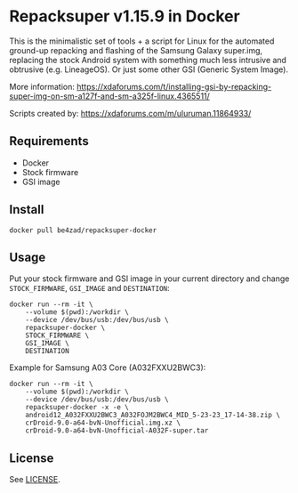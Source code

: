 # Repacksuper v1.15.9 in Docker
This is the minimalistic set of tools + a script for Linux for the automated
ground-up repacking and flashing of the Samsung Galaxy super.img, replacing
the stock Android system with something much less intrusive and obtrusive
(e.g. LineageOS). Or just some other GSI (Generic System Image).

More information:
https://xdaforums.com/t/installing-gsi-by-repacking-super-img-on-sm-a127f-and-sm-a325f-linux.4365511/

Scripts created by:
https://xdaforums.com/m/uluruman.11864933/

## Requirements
* Docker
* Stock firmware
* GSI image

## Install
`docker pull be4zad/repacksuper-docker`

## Usage
Put your stock firmware and GSI image in your current directory and
change `STOCK_FIRMWARE`, `GSI_IMAGE` and `DESTINATION`:

```
docker run --rm -it \
    --volume $(pwd):/workdir \
    --device /dev/bus/usb:/dev/bus/usb \
    repacksuper-docker \
    STOCK_FIRMWARE \
    GSI_IMAGE \
    DESTINATION
```

Example for Samsung A03 Core (A032FXXU2BWC3):

```
docker run --rm -it \
    --volume $(pwd):/workdir \
    --device /dev/bus/usb:/dev/bus/usb \
    repacksuper-docker -x -e \
    android12_A032FXXU2BWC3_A032FOJM2BWC4_MID_5-23-23_17-14-38.zip \
    crDroid-9.0-a64-bvN-Unofficial.img.xz \
    crDroid-9.0-a64-bvN-Unofficial-A032F-super.tar
```

## License
See [LICENSE](./LICENSE).

